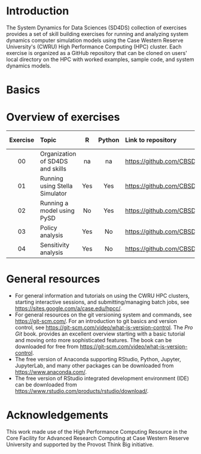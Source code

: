 # Introduction

The System Dynamics for Data Sciences (SD4DS) collection of exercises provides a set of skill building exercises for running and analyzing system dynamics computer simulation models using the Case Western Reserve University's (CWRU) High Performance Computing (HPC) cluster.  Each exercise is organized as a GitHub repository that can be cloned on users' local directory on the HPC with worked examples, sample code, and system dynamics models. 

# Basics

# Overview of exercises

| Exercise     | Topic | R | Python | Link to repository | YouTube tutorial | 
| :---: |:-------| :---: | :---: |:---------| :-------- |
| 00 | Organization of SD4DS and skills| na | na | https://github.com/CBSDLab/SD4DS_00 | |
| 01 | Running using Stella Simulator | Yes | Yes | https://github.com/CBSDLab/SD4DS_01 | |
| 02 | Running a model using PySD | No | Yes | https://github.com/CBSDLab/SD4DS_02 | |
| 03 | Policy analysis | Yes | No | https://github.com/CBSDLab/SD4DS_03 | |
| 04 | Sensitivity analysis | Yes | No | https://github.com/CBSDLab/SD4DS_04 | |

# General resources

* For general information and tutorials on using the CWRU HPC clusters, starting interactive sessions, and submitting/managing batch jobs, see https://sites.google.com/a/case.edu/hpcc/. 
* For general resources on the git versioning system and commands, see https://git-scm.com/. For an  introduction to git basics and version control, see https://git-scm.com/video/what-is-version-control. The *Pro Git* book. provides an excellent overview starting with a basic tutorial and moving onto more sophisticated features. The book can be downloaded for free from https://git-scm.com/video/what-is-version-control.
* The free version of Anaconda supporting RStudio, Python, Jupyter, JupyterLab, and many other packages can be downloaded from https://www.anaconda.com/. 
* The free version of RStudio integrated development environment (IDE) can be downloaded from https://www.rstudio.com/products/rstudio/download/.  

# Acknowledgements

This work made use of the High Performance Computing Resource in the Core Facility for Advanced Research Computing at Case Western Reserve University and supported by the Provost Think Big initiative.  

